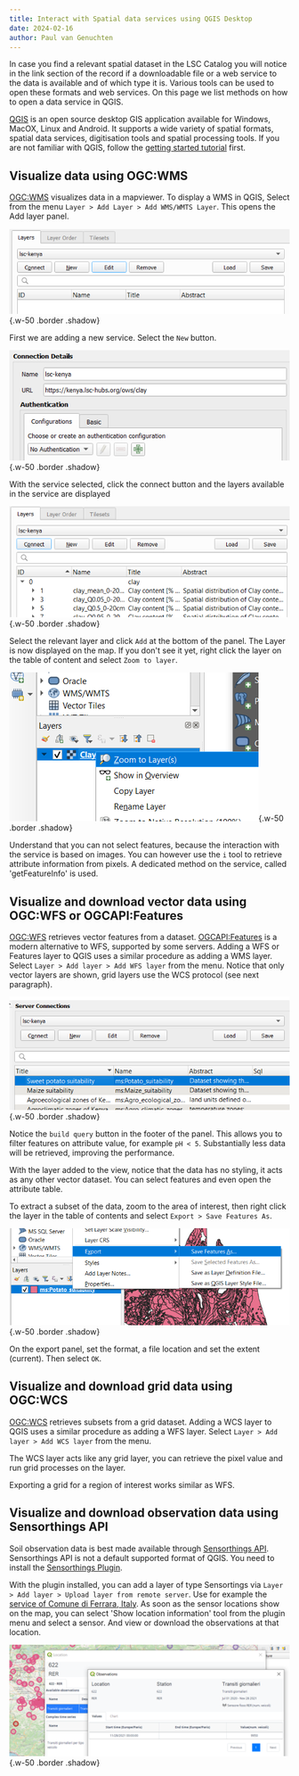 ```yaml
---
title: Interact with Spatial data services using QGIS Desktop
date: 2024-02-16
author: Paul van Genuchten
---
```


In case you find a relevant spatial dataset in the LSC Catalog you will notice in the link section of the record if a downloadable file or a web service to the data is available and of which type it is. Various tools can be used to open these formats and web services. On this page we list methods on how to open a data service in QGIS.

[QGIS](https://qgis.org) is an open source desktop GIS application available for Windows, MacOX, Linux and Android. It supports a wide variety of spatial formats, spatial data services, digitisation tools and spatial processing tools. If you are not familiar with QGIS, follow the [getting started tutorial](https://qgis.org/en/site/forusers/) first.

## Visualize data using OGC:WMS

[OGC:WMS](https://www.ogc.org/standard/wms/) visualizes data in a mapviewer. To display a WMS in QGIS, Select from the menu `Layer > Add Layer > Add WMS/WMTS Layer`. This opens the Add layer panel. 

![Add WMS Layer](./img/qgis/add-layer.png){.w-50 .border .shadow}

First we are adding a new service. Select the `New` button.

![Add WMS service](./img/qgis/add-service.png){.w-50 .border .shadow}

With the service selected, click the connect button and the layers available in the service are displayed

![Select a layer](./img/qgis/add-layer2.png){.w-50 .border .shadow}

Select the relevant layer and click `Add` at the bottom of the panel. The Layer is now displayed on the map. If you don't see it yet, right click the layer on the table of content and select `Zoom to layer`.

![Zoom to layer](./img/qgis/zoom-to-layer.png){.w-50 .border .shadow}

Understand that you can not select features, because the interaction with the service is based on images. You can however use the `i` tool to retrieve attribute information from pixels. A dedicated method on the service, called 'getFeatureInfo' is used.

## Visualize and download vector data using OGC:WFS or OGCAPI:Features

[OGC:WFS](https://www.ogc.org/standard/wfs) retrieves vector features from a dataset. [OGCAPI:Features](https://ogcapi.ogc.org/features/) is a modern alternative to WFS, supported by some servers. Adding a WFS or Features layer to QGIS uses a similar procedure as adding a WMS layer. Select `Layer > Add layer > Add WFS layer` from the menu. Notice that only vector layers are shown, grid layers use the WCS protocol (see next paragraph).

![Add WFS Layer](./img/qgis/add-wfs-layer.png){.w-50 .border .shadow}

Notice the `build query` button in the footer of the panel. This allows you to filter features on attribute value, for example `pH < 5`. Substantially less data will be retrieved, improving the performance.

With the layer added to the view, notice that the data has no styling, it acts as any other vector dataset. You can select features and even open the attribute table. 

To extract a subset of the data, zoom to the area of interest, then right click the layer in the table of contents and select `Export > Save Features As`. 

![Export WFS data](./img/qgis/export-features.png){.w-50 .border .shadow}

On the export panel, set the format, a file location and set the extent (current). Then select `OK`.

## Visualize and download grid data using OGC:WCS

[OGC:WCS](https://www.ogc.org/standard/wcs) retrieves subsets from a grid dataset. Adding a WCS layer to QGIS uses a similar procedure as adding a WFS layer. Select `Layer > Add layer > Add WCS layer` from the menu. 

The WCS layer acts like any grid layer, you can retrieve the pixel value and run grid processes on the layer.

Exporting a grid for a region of interest works similar as WFS.

## Visualize and download observation data using Sensorthings API

Soil observation data is best made available through [Sensorthings API](https://www.ogc.org/standard/sensorthings/). Sensorthings API is not a default supported format of QGIS. You need to install the [Sensorthings Plugin](https://github.com/AirBreak-UIA/SensorThingsAPI_QGIS-plugin).

With the plugin installed, you can add a layer of type Sensortings via `Layer > Add layer > Upload layer from remote server`. Use for example the [service of 
Comune di Ferrara, Italy](https://iot.comune.fe.it/FROST-Server/v1.1/Locations). As soon as the sensor locations show on the map, you can select 'Show location information' tool from the plugin menu and select a sensor. And view or download the observations at that location.

![Sensor observations](./img/qgis/sensor-observations.png){.w-50 .border .shadow}

